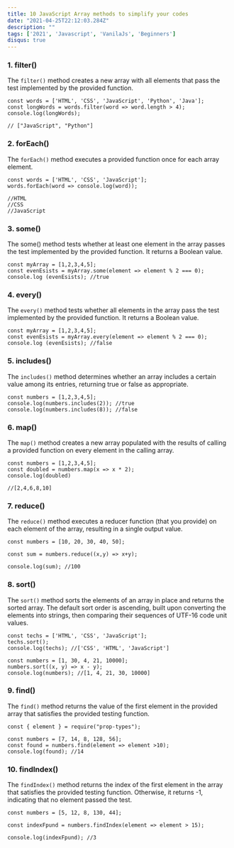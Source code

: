 ```yaml
---
title: 10 JavaScript Array methods to simplify your codes
date: "2021-04-25T22:12:03.284Z"
description: ""
tags: ['2021', 'Javascript', 'VanilaJs', 'Beginners']
disqus: true
---
```


### 1. filter()

The `filter()` method creates a new array with all elements that pass the test implemented by the provided function.

```
const words = ['HTML', 'CSS', 'JavaScript', 'Python', 'Java'];
const longWords = words.filter(word => word.length > 4);
console.log(longWords); 

// ["JavaScript", "Python"]
```

### 2. forEach()

The `forEach()` method executes a provided function once for each array element.

```
const words = ['HTML', 'CSS', 'JavaScript'];
words.forEach(word => console.log(word));

//HTML
//CSS
//JavaScript
```

### 3. some()

The some() method tests whether at least one element in the array passes the test implemented by the provided function. It returns a Boolean value.

```
const myArray = [1,2,3,4,5];
const evenEsists = myArray.some(element => element % 2 === 0);
console.log (evenEsists); //true
```

### 4. every()

The `every()` method tests whether all elements in the array pass the test implemented by the provided function. It returns a Boolean value.

```
const myArray = [1,2,3,4,5];
const evenEsists = myArray.every(element => element % 2 === 0);
console.log (evenEsists); //false
```
### 5. includes()

The `includes()` method determines whether an array includes a certain value among its entries, returning true or false as appropriate.

```
const numbers = [1,2,3,4,5];
console.log(numbers.includes(2)); //true
console.log(numbers.includes(8)); //false
```

### 6. map()

The `map()` method creates a new array populated with the results of calling a provided function on every element in the calling array.

```
const numbers = [1,2,3,4,5];
const doubled = numbers.map(x => x * 2);
console.log(doubled) 

//[2,4,6,8,10]
```

### 7. reduce()

The `reduce()` method executes a reducer function (that you provide) on each element of the array, resulting in a single output value.

```
const numbers = [10, 20, 30, 40, 50];

const sum = numbers.reduce((x,y) => x+y);

console.log(sum); //100
```

### 8. sort()

The `sort()` method sorts the elements of an array in place and returns the sorted array. The default sort order is ascending, built upon converting the elements into strings, then comparing their sequences of UTF-16 code unit values.

```
const techs = ['HTML', 'CSS', 'JavaScript'];
techs.sort();
console.log(techs); //['CSS', 'HTML', 'JavaScript']

const numbers = [1, 30, 4, 21, 10000];
numbers.sort((x, y) => x - y);
console.log(numbers); //[1, 4, 21, 30, 10000]
```

### 9. find()

The `find()` method returns the value of the first element in the provided array that satisfies the provided testing function.

```
const { element } = require("prop-types");

const numbers = [7, 14, 8, 128, 56];
const found = numbers.find(element => element >10);
console.log(found); //14
```

### 10. findIndex()

The `findIndex()` method returns the index of the first element in the array that satisfies the provided testing function. Otherwise, it returns -1, indicating that no element passed the test.

```
const numbers = [5, 12, 8, 130, 44];

const indexFpund = numbers.findIndex(element => element > 15);

console.log(indexFpund); //3
```